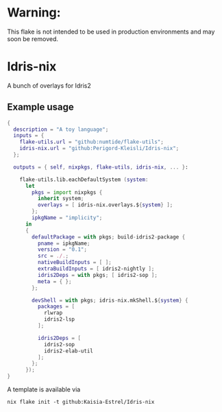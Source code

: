 # Warning:
This flake is not intended to be used in production environments and may soon be removed.

# Idris-nix
A bunch of overlays for Idris2

## Example usage
```nix
{
  description = "A toy language";
  inputs = {
    flake-utils.url = "github:numtide/flake-utils";
    idris-nix.url = "github:Perigord-Kleisli/Idris-nix";
  };

  outputs = { self, nixpkgs, flake-utils, idris-nix, ... }:

    flake-utils.lib.eachDefaultSystem (system:
      let
        pkgs = import nixpkgs {
          inherit system;
          overlays = [ idris-nix.overlays.${system} ];
        };
        ipkgName = "implicity";
      in
      {
        defaultPackage = with pkgs; build-idris2-package {
          pname = ipkgName;
          version = "0.1";
          src = ./.;
          nativeBuildInputs = [ ];
          extraBuildInputs = [ idris2-nightly ];
          idris2Deps = with pkgs; [ idris2-sop ];
          meta = { };
        };

        devShell = with pkgs; idris-nix.mkShell.${system} {
          packages = [ 
            rlwrap
            idris2-lsp
          ];

          idris2Deps = [
            idris2-sop
            idris2-elab-util
          ];
        };
      });
}
```

A template is available via
```
nix flake init -t github:Kaisia-Estrel/Idris-nix
```

